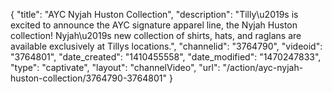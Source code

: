 {
    "title": "AYC Nyjah Huston Collection",
    "description": "Tilly\u2019s is excited to announce the AYC signature apparel line, the Nyjah Huston collection! Nyjah\u2019s new collection of shirts, hats, and raglans are available exclusively at Tillys locations.",
    "channelid": "3764790",
    "videoid": "3764801",
    "date_created": "1410455558",
    "date_modified": "1470247833",
    "type": "captivate",
    "layout": "channelVideo",
    "url": "\/action\/ayc-nyjah-huston-collection\/3764790-3764801"
}